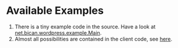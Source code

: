 # Available Examples #

  1. There is a tiny example code in the source. Have a look at [net.bican.wordpress.example.Main](http://code.google.com/p/wordpress-java/source/browse/src/net/bican/wordpress/example/Main.java).
  1. Almost all possibilities are contained in the client code, see [here](http://code.google.com/p/wordpress-java/source/browse/src/net/bican/wordpress/Main.java).